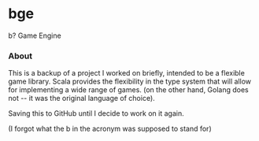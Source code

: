 # bge
b? Game Engine

### About
This is a backup of a project I worked on briefly, intended to be a flexible game library. Scala provides the flexibility in the type system that will allow for implementing a wide range of games. (on the other hand, Golang does not -- it was the original language of choice).

Saving this to GitHub until I decide to work on it again.

(I forgot what the b in the acronym was supposed to stand for)
